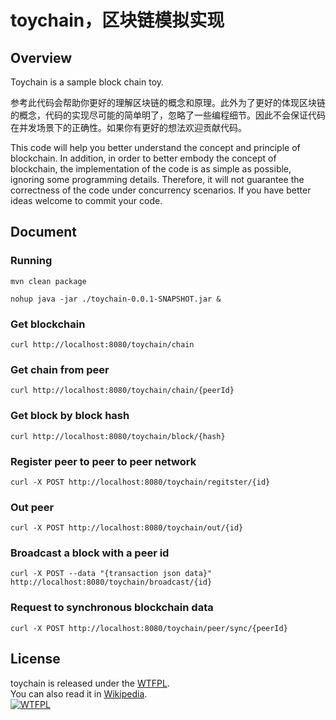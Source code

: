 # toychain，区块链模拟实现
## Overview
Toychain is a sample block chain toy.<br>

<p>参考此代码会帮助你更好的理解区块链的概念和原理。此外为了更好的体现区块链的概念，代码的实现尽可能的简单明了，忽略了一些编程细节。因此不会保证代码在并发场景下的正确性。如果你有更好的想法欢迎贡献代码。</p>

<p>This code will help you better understand the concept and principle of blockchain. In addition, in order to better embody the concept of blockchain, the implementation of the code is as simple as possible, ignoring some programming details.
Therefore, it will not guarantee the correctness of the code under concurrency scenarios. If you have better ideas welcome to commit your code.</p>

## Document
### Running
```
mvn clean package
```
```
nohup java -jar ./toychain-0.0.1-SNAPSHOT.jar &
```
### Get blockchain
```
curl http://localhost:8080/toychain/chain
```
### Get chain from peer
```
curl http://localhost:8080/toychain/chain/{peerId}
```
### Get block by block hash
```
curl http://localhost:8080/toychain/block/{hash}
```
### Register peer to peer to peer network
```
curl -X POST http://localhost:8080/toychain/regitster/{id}
```
### Out peer
```
curl -X POST http://localhost:8080/toychain/out/{id}
```
### Broadcast a block with a peer id
```
curl -X POST --data "{transaction json data}" http://localhost:8080/toychain/broadcast/{id}
```
### Request to synchronous blockchain data
```
curl -X POST http://localhost:8080/toychain/peer/sync/{peerId}
```

## License
toychain is released under the [WTFPL](http://www.wtfpl.net/about/).</br>
You can also read it in [Wikipedia](https://en.wikipedia.org/wiki/WTFPL).</br>
[![WTFPL](http://www.wtfpl.net/wp-content/uploads/2012/12/wtfpl-badge-1.png)](http://www.wtfpl.net)

